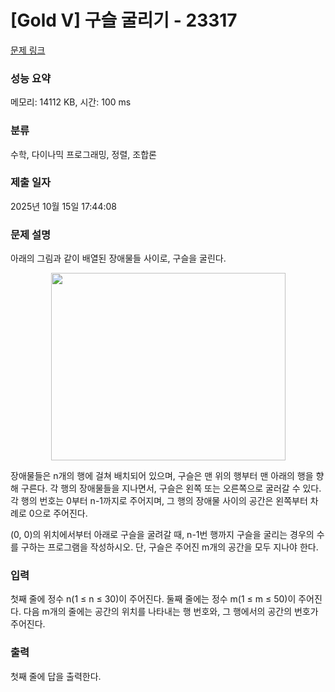 # [Gold V] 구슬 굴리기 - 23317 

[문제 링크](https://www.acmicpc.net/problem/23317) 

### 성능 요약

메모리: 14112 KB, 시간: 100 ms

### 분류

수학, 다이나믹 프로그래밍, 정렬, 조합론

### 제출 일자

2025년 10월 15일 17:44:08

### 문제 설명

<p>아래의 그림과 같이 배열된 장애물들 사이로, 구슬을 굴린다.</p>

<p style="text-align: center;"><img alt="" src="" style="width: 375px; height: 300px;"></p>

<p>장애물들은 n개의 행에 걸쳐 배치되어 있으며, 구슬은 맨 위의 행부터 맨 아래의 행을 향해 구른다. 각 행의 장애물들을 지나면서, 구슬은 왼쪽 또는 오른쪽으로 굴러갈 수 있다. 각 행의 번호는 0부터 n-1까지로 주어지며, 그 행의 장애물 사이의 공간은 왼쪽부터 차례로 0으로 주어진다.</p>

<p>(0, 0)의 위치에서부터 아래로 구슬을 굴려갈 때, n-1번 행까지 구슬을 굴리는 경우의 수를 구하는 프로그램을 작성하시오. 단, 구슬은 주어진 m개의 공간을 모두 지나야 한다.</p>

### 입력 

 <p>첫째 줄에 정수 n(1 ≤ n ≤ 30)이 주어진다. 둘째 줄에는 정수 m(1 ≤ m ≤ 50)이 주어진다. 다음 m개의 줄에는 공간의 위치를 나타내는 행 번호와, 그 행에서의 공간의 번호가 주어진다.</p>

### 출력 

 <p>첫째 줄에 답을 출력한다.</p>

